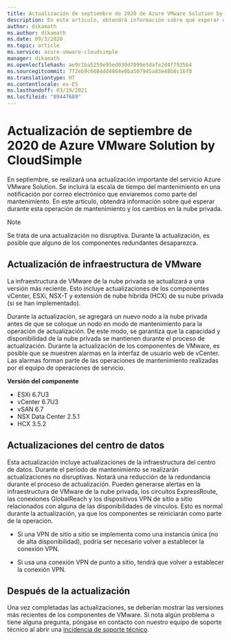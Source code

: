 ```yaml
---
title: Actualización de septiembre de 2020 de Azure VMware Solution by CloudSimple
description: En este artículo, obtendrá información sobre qué esperar durante esta operación de mantenimiento y los cambios en la nube privada.
author: dikamath
ms.author: dikamath
ms.date: 09/3/2020
ms.topic: article
ms.service: azure-vmware-cloudsimple
manager: dikamath
ms.openlocfilehash: ae9c1ba5259e95ed030d7099e5dafe2d4f7935b4
ms.sourcegitcommit: 772eb9c6684dd4864e0ba507945a83e48b8c16f0
ms.translationtype: HT
ms.contentlocale: es-ES
ms.lasthandoff: 03/19/2021
ms.locfileid: "89447689"
---
```

# <a name="azure-vmware-solution-by-cloudsimple-september-2020-update"></a>Actualización de septiembre de 2020 de Azure VMware Solution by CloudSimple

En septiembre, se realizará una actualización importante del servicio Azure VMware Solution. Se incluirá la escala de tiempo del mantenimiento en una notificación por correo electrónico que enviaremos como parte del mantenimiento. En este artículo, obtendrá información sobre qué esperar durante esta operación de mantenimiento y los cambios en la nube privada.

> [!NOTE]
> Se trata de una actualización no disruptiva. Durante la actualización, es posible que alguno de los componentes redundantes desaparezca.

## <a name="vmware-infrastructure-upgrade"></a>Actualización de infraestructura de VMware

La infraestructura de VMware de la nube privada se actualizará a una versión más reciente. Esto incluye actualizaciones de los componentes vCenter, ESXi, NSX-T y extensión de nube híbrida (HCX) de su nube privada (si se han implementado).

Durante la actualización, se agregará un nuevo nodo a la nube privada antes de que se coloque un nodo en modo de mantenimiento para la operación de actualización. De este modo, se garantiza que la capacidad y disponibilidad de la nube privada se mantienen durante el proceso de actualización. Durante la actualización de los componentes de VMware, es posible que se muestren alarmas en la interfaz de usuario web de vCenter. Las alarmas forman parte de las operaciones de mantenimiento realizadas por el equipo de operaciones de servicio.

**Versión del componente**

- ESXi 6.7U3
- vCenter 6.7U3
- vSAN 6.7
- NSX Data Center 2.5.1
- HCX 3.5.2

## <a name="datacenter-updates"></a>Actualizaciones del centro de datos

Esta actualización incluye actualizaciones de la infraestructura del centro de datos. Durante el período de mantenimiento se realizarán actualizaciones no disruptivas. Notará una reducción de la redundancia durante el proceso de actualización. Pueden generarse alertas en la infraestructura de VMware de la nube privada, los circuitos ExpressRoute, las conexiones GlobalReach y los dispositivos VPN de sitio a sitio relacionados con alguna de las disponibilidades de vínculos. Esto es normal durante la actualización, ya que los componentes se reiniciarán como parte de la operación.

-   Si una VPN de sitio a sitio se implementa como una instancia única (no de alta disponibilidad), podría ser necesario volver a establecer la conexión VPN.

-   Si usa una conexión VPN de punto a sitio, tendrá que volver a establecer la conexión VPN.

## <a name="post-update"></a>Después de la actualización

Una vez completadas las actualizaciones, se deberían mostrar las versiones más recientes de los componentes de VMware. Si nota algún problema o tiene alguna pregunta, póngase en contacto con nuestro equipo de soporte técnico al abrir una [incidencia de soporte técnico](https://portal.azure.com/#blade/Microsoft_Azure_Support/HelpAndSupportBlade/newsupportrequest).
